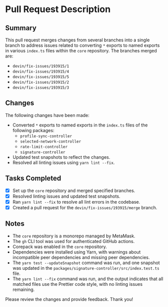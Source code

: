 # Pull Request Description

## Summary

This pull request merges changes from several branches into a single branch to address issues related to converting `*` exports to named exports in various `index.ts` files within the `core` repository. The branches merged are:

- `devin/fix-issues/193915/1`
- `devin/fix-issues/193915/4`
- `devin/fix-issues/193915/5`
- `devin/fix-issues/193915/2`
- `devin/fix-issues/193915/3`

## Changes

The following changes have been made:

- Converted `*` exports to named exports in the `index.ts` files of the following packages:
  - `profile-sync-controller`
  - `selected-network-controller`
  - `rate-limit-controller`
  - `signature-controller`
- Updated test snapshots to reflect the changes.
- Resolved all linting issues using `yarn lint --fix`.

## Tasks Completed

- [x] Set up the `core` repository and merged specified branches.
- [x] Resolved linting issues and updated test snapshots.
- [x] Ran `yarn lint --fix` to resolve all lint errors in the codebase.
- [x] Created a pull request for the `devin/fix-issues/193915/merge` branch.

## Notes

- The `core` repository is a monorepo managed by MetaMask.
- The `gh` CLI tool was used for authenticated GitHub actions.
- Corepack was enabled in the `core` repository.
- Dependencies were installed using Yarn, with warnings about incompatible peer dependencies and missing peer dependencies.
- The `yarn test --updateSnapshot` command was run, and one snapshot was updated in the `packages/signature-controller/src/index.test.ts` file.
- The `yarn lint --fix` command was run, and the output indicates that all matched files use the Prettier code style, with no linting issues remaining.

Please review the changes and provide feedback. Thank you!
